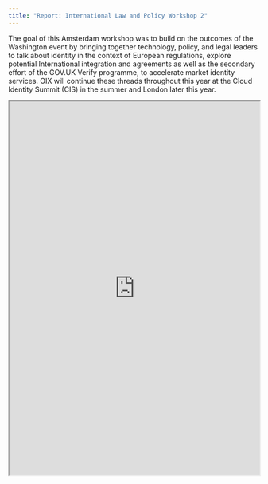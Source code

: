 ```yaml
---
title: "Report: International Law and Policy Workshop 2"
---
```


The goal of this Amsterdam workshop was to build on the outcomes of the Washington event by bringing together technology, policy, and legal leaders to talk about identity in the context of European regulations, explore potential International integration and agreements as well as the secondary effort of the GOV.UK Verify programme, to accelerate market identity services. OIX will continue these threads throughout this year at the Cloud Identity Summit (CIS) in the summer and London later this year.

<iframe height="750" width="100%" src="https://ewelton.github.io/ktest/wiki.html#Report:%20International%20Law%20and%20Policy%20Workshop%202"></iframe>
